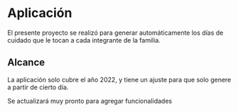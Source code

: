 # Aplicación

El presente proyecto se realizó para generar automáticamente los días de cuidado que le tocan a cada integrante de la familia.

## Alcance

La aplicación solo cubre el año 2022, y tiene un ajuste para que solo genere a partir de cierto día.

Se actualizará muy pronto para agregar funcionalidades
